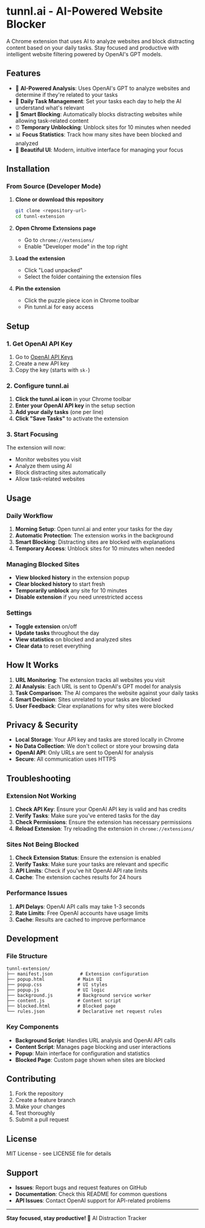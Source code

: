 # tunnl.ai - AI-Powered Website Blocker

A Chrome extension that uses AI to analyze websites and block distracting content based on your daily tasks. Stay focused and productive with intelligent website filtering powered by OpenAI's GPT models.

## Features

- 🤖 **AI-Powered Analysis**: Uses OpenAI's GPT to analyze websites and determine if they're related to your tasks
- 📝 **Daily Task Management**: Set your tasks each day to help the AI understand what's relevant
- 🚫 **Smart Blocking**: Automatically blocks distracting websites while allowing task-related content
- ⏰ **Temporary Unblocking**: Unblock sites for 10 minutes when needed
- 📊 **Focus Statistics**: Track how many sites have been blocked and analyzed
- 🎨 **Beautiful UI**: Modern, intuitive interface for managing your focus

## Installation

### From Source (Developer Mode)

1. **Clone or download this repository**
   ```bash
   git clone <repository-url>
   cd tunnl-extension
   ```

2. **Open Chrome Extensions page**
   - Go to `chrome://extensions/`
   - Enable "Developer mode" in the top right

3. **Load the extension**
   - Click "Load unpacked"
   - Select the folder containing the extension files

4. **Pin the extension**
   - Click the puzzle piece icon in Chrome toolbar
   - Pin tunnl.ai for easy access

## Setup

### 1. Get OpenAI API Key

1. Go to [OpenAI API Keys](https://platform.openai.com/api-keys)
2. Create a new API key
3. Copy the key (starts with `sk-`)

### 2. Configure tunnl.ai

1. **Click the tunnl.ai icon** in your Chrome toolbar
2. **Enter your OpenAI API key** in the setup section
3. **Add your daily tasks** (one per line)
4. **Click "Save Tasks"** to activate the extension

### 3. Start Focusing

The extension will now:
- Monitor websites you visit
- Analyze them using AI
- Block distracting sites automatically
- Allow task-related websites

## Usage

### Daily Workflow

1. **Morning Setup**: Open tunnl.ai and enter your tasks for the day
2. **Automatic Protection**: The extension works in the background
3. **Smart Blocking**: Distracting sites are blocked with explanations
4. **Temporary Access**: Unblock sites for 10 minutes when needed

### Managing Blocked Sites

- **View blocked history** in the extension popup
- **Clear blocked history** to start fresh
- **Temporarily unblock** any site for 10 minutes
- **Disable extension** if you need unrestricted access

### Settings

- **Toggle extension** on/off
- **Update tasks** throughout the day
- **View statistics** on blocked and analyzed sites
- **Clear data** to reset everything

## How It Works

1. **URL Monitoring**: The extension tracks all websites you visit
2. **AI Analysis**: Each URL is sent to OpenAI's GPT model for analysis
3. **Task Comparison**: The AI compares the website against your daily tasks
4. **Smart Decision**: Sites unrelated to your tasks are blocked
5. **User Feedback**: Clear explanations for why sites were blocked

## Privacy & Security

- **Local Storage**: Your API key and tasks are stored locally in Chrome
- **No Data Collection**: We don't collect or store your browsing data
- **OpenAI API**: Only URLs are sent to OpenAI for analysis
- **Secure**: All communication uses HTTPS

## Troubleshooting

### Extension Not Working

1. **Check API Key**: Ensure your OpenAI API key is valid and has credits
2. **Verify Tasks**: Make sure you've entered tasks for the day
3. **Check Permissions**: Ensure the extension has necessary permissions
4. **Reload Extension**: Try reloading the extension in `chrome://extensions/`

### Sites Not Being Blocked

1. **Check Extension Status**: Ensure the extension is enabled
2. **Verify Tasks**: Make sure your tasks are relevant and specific
3. **API Limits**: Check if you've hit OpenAI API rate limits
4. **Cache**: The extension caches results for 24 hours

### Performance Issues

1. **API Delays**: OpenAI API calls may take 1-3 seconds
2. **Rate Limits**: Free OpenAI accounts have usage limits
3. **Cache**: Results are cached to improve performance

## Development

### File Structure

```
tunnl-extension/
├── manifest.json          # Extension configuration
├── popup.html            # Main UI
├── popup.css             # UI styles
├── popup.js              # UI logic
├── background.js         # Background service worker
├── content.js            # Content script
├── blocked.html          # Blocked page
└── rules.json            # Declarative net request rules
```

### Key Components

- **Background Script**: Handles URL analysis and OpenAI API calls
- **Content Script**: Manages page blocking and user interactions
- **Popup**: Main interface for configuration and statistics
- **Blocked Page**: Custom page shown when sites are blocked

## Contributing

1. Fork the repository
2. Create a feature branch
3. Make your changes
4. Test thoroughly
5. Submit a pull request

## License

MIT License - see LICENSE file for details

## Support

- **Issues**: Report bugs and request features on GitHub
- **Documentation**: Check this README for common questions
- **API Issues**: Contact OpenAI support for API-related problems

---

**Stay focused, stay productive! 🎯**
AI Distraction Tracker
